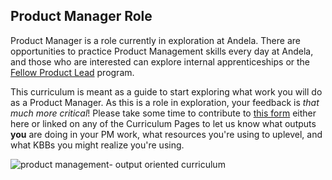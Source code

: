## Product Manager Role

Product Manager is a role currently in exploration at Andela. There are opportunities to practice Product Management skills every day at Andela, and those who are interested can explore internal apprenticeships or the [Fellow Product Lead](https://docs.google.com/document/d/1hqp-BT0YDg1AB0-N9QRK9Fq7RZ63m1-ro-JgDqq4edo/edit#heading=h.eyxqoji7x8fn) program. 

This curriculum is meant as a guide to start exploring what work you will do as a Product Manager. As this is a role in exploration, your feedback is _that much more critical_! Please take some time to contribute to [this form](https://docs.google.com/a/andela.com/forms/d/e/1FAIpQLSeiwit-7JW3UScG9ItDX9DUZZnlCwdpo7aWruahsPKNJ_6JOA/viewform?usp=sf_link) either here or linked on any of the Curriculum Pages to let us know what outputs **you** are doing in your PM work, what resources you're using to uplevel, and what KBBs you might realize you're using. 

![product management- output oriented curriculum](https://cloud.githubusercontent.com/assets/5239538/26379129/98320ef0-3fe5-11e7-9f8e-d44866f4761f.jpg)
